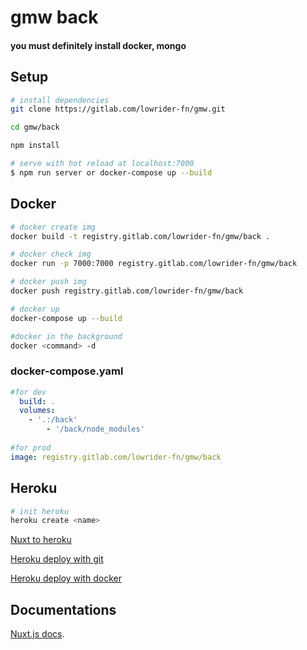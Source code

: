 # gmw back

#### you must definitely install docker, mongo

## Setup

```bash
# install dependencies
git clone https://gitlab.com/lowrider-fn/gmw.git

cd gmw/back

npm install

# serve with hot reload at localhost:7000
$ npm run server or docker-compose up --build

```

## Docker

```bash
# docker create img
docker build -t registry.gitlab.com/lowrider-fn/gmw/back .

# docker check img
docker run -p 7000:7000 registry.gitlab.com/lowrider-fn/gmw/back

# docker push img
docker push registry.gitlab.com/lowrider-fn/gmw/back

# docker up
docker-compose up --build

#docker in the background
docker <command> -d
```

### docker-compose.yaml
```yaml
#for dev
  build: .
  volumes:
    - '.:/back'
		- '/back/node_modules'
	  
#for prod
image: registry.gitlab.com/lowrider-fn/gmw/back
```

## Heroku

```bash
# init heroku 
heroku create <name>
```
[Nuxt to heroku](https://ru.nuxtjs.org/faq/heroku-deployment/)

[Heroku deploy with git](https://devcenter.heroku.com/categories/deploying-with-git)

[Heroku deploy with docker](https://devcenter.heroku.com/articles/container-registry-and-runtime)

## Documentations
[Nuxt.js docs](https://nuxtjs.org).
